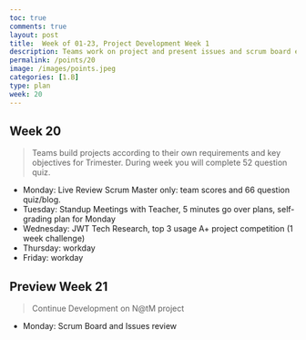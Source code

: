 ```yaml
---
toc: true
comments: true
layout: post
title:  Week of 01-23, Project Development Week 1
description: Teams work on project and present issues and scrum board each Monday.
permalink: /points/20
image: /images/points.jpeg
categories: [1.B]
type: plan
week: 20
---
```


## Week 20
> Teams build projects according to their own requirements and key objectives for Trimester.  During week you will complete 52 question quiz.
- Monday: Live Review Scrum Master only: team scores and 66 question quiz/blog.
- Tuesday: Standup Meetings with Teacher, 5 minutes go over plans, self-grading plan for Monday
- Wednesday: JWT Tech Research, top 3 usage A+ project competition (1 week challenge)
- Thursday: workday
- Friday: workday

## Preview Week 21
> Continue Development on N@tM project
- Monday: Scrum Board and Issues review